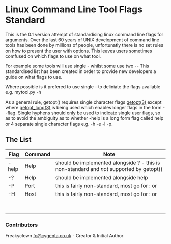
# Linux Command Line Tool Flags Standard

This is the 0.1 version attempt of standardising linux command line flags for arguments.
Over the last 60 years of UNIX development of command line tools has been done by millions of people,
unfortunatly there is no set rules on how to present the user with options. This leaves users sometimes comfused on which flags to use on what tool. 

For example some tools will use single - whilst some use two --
This standardised list has been created in order to provide new developers a guide on what flags to use.

Where possible is it prefered to use single - to deliniate the flags available e.g. mytool.py -h

As a general rule, getopt() requires single character flags [getopt(3)](https://man.openbsd.org/getopt.3) except where [getopt_long(3)](https://linux.die.net/man/3/getopt_long) is being used which enables longer flags in the form --flag. Single hyphens should only be used to indicate single user flags, so as to avoid the ambiguity as to whether -help is a long form flag called help or 4 separate single character flags e.g. -h -e -l -p.

## The List

| Flag | Command  |Note 
|---|---|---
| -help| Help | should be implemented alongside ? - this is non-standard and *not* supported by getopt()
|  -? | Help   | should be implemented alongside help
|  -P | Port  | this is fairly non-standard, most go for <host>:<port> or <host> <port>
|  -H | Host  | this is fairly non-standard, most go for <host>:<port> or <host> <port>  
|   |   |   
|   |   |   
|   |   |   
|   |   |   
|   |   |   
|   |   |   
|   |   |   
|   |   |   


### Contributors
Freakyclown fc@cygenta.co.uk - Creator & Initial Author
